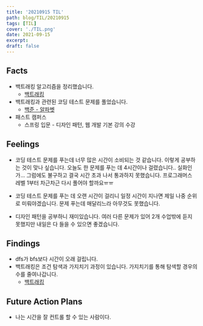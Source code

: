 ```yaml
---
title: '20210915 TIL'
path: blog/TIL/20210915
tags: [TIL]
cover: './TIL.png'
date: 2021-09-15
excerpt:
draft: false
---
```


## Facts

- 백트래킹 알고리즘을 정리했습니다.
  - [백트래킹](https://hyejineee.github.io/blog/ds-back-tracking)
- 백트래킹과 관련된 코딩 테스트 문제를 풀었습니다.
  - [백준 - 알파벳](https://hyejineee.github.io/blog/daily-alphabet)
- 패스트 캠퍼스
  - 스프링 입문 - 디자인 패턴, 웹 개발 기본 강의 수강

## Feelings

- 코딩 테스트 문제를 푸는데 너무 많은 시간이 소비되는 것 같습니다. 이렇게 공부하는 것이 맞나 싶습니다. 오늘도 한 문제를 푸는 데 4시간이나 걸렸습니다.. 실화인가... 그럼에도 불구하고 결국 시간 초과 나서 통과하지 못했습니다. 프로그래머스 레벨 1부터 차근차근 다시 풀어야 할까요ㅠㅠ

- 코딩 테스트 문제를 푸는 데 오랜 시간이 걸리니 일정 시간이 지나면 제일 나중 순위로 미뤄야겠습니다. 문제 푸는데 매달리느라 아무것도 못했습니다.

- 디자인 패턴을 공부하니 재미있습니다. 여러 다른 문제가 있어 2개 수업밖에 듣지 못했지만 내일은 다 들을 수 있으면 좋겠습니다.

## Findings

- dfs가 bfs보다 시간이 오래 걸립니다.
- 백트래킹은 조건 탐색과 가지치기 과정이 있습니다. 가지치기를 통해 탐색할 경우의 수를 줄여나갑니다.
  - [백트래킹](https://hyejineee.github.io/blog/ds-back-tracking)

## Future Action Plans

- 나는 시간을 잘 컨트롤 할 수 있는 사람이다.
